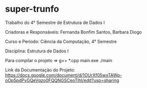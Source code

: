 # super-trunfo
Trabalho do 4° Semestre de Estrutura de Dados I

Criadoras e Responsáveis: Fernanda Bonfim Santos, Barbara Diogo

Curso e Período: Ciência da Computação, 4° Semestre

Disciplina: Estrutura de Dados I

Para compilar o projeto => g++ *.cpp main.exe
./main

Link da Documentação do Projeto: https://docs.google.com/document/d/1OUrXf05wxTAWp-oOp5pdPvGQeVqzo0FQQNGSCeoTIhI/edit?usp=sharing
